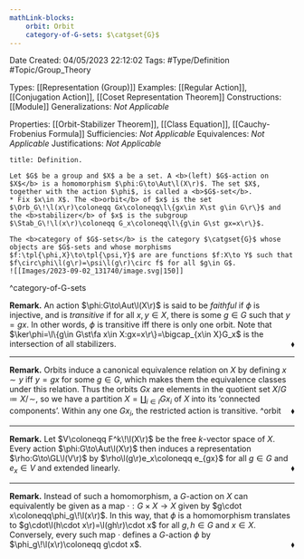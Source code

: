 ```yaml
---
mathLink-blocks:
    orbit: Orbit
    category-of-G-sets: $\catgset{G}$
---
```


<div class="topSpace"></div>

Date Created: 04/05/2023 22:12:02
Tags: #Type/Definition #Topic/Group_Theory

Types: [[Representation (Group)]]
Examples: [[Regular Action]], [[Conjugation Action]], [[Coset Representation Theorem]]
Constructions: [[Module]]
Generalizations: <i>Not Applicable</i>

Properties: [[Orbit-Stabilizer Theorem]], [[Class Equation]], [[Cauchy-Frobenius Formula]]
Sufficiencies: <i>Not Applicable</i>
Equivalences: <i>Not Applicable</i>
Justifications: <i>Not Applicable</i>

``` ad-Definition
title: Definition.

Let $G$ be a group and $X$ a be a set. A <b>(left) $G$-action on $X$</b> is a homomorphism $\phi:G\to\Aut\l(X\r)$. The set $X$, together with the action $\phi$, is called a <b>$G$-set</b>.
* Fix $x\in X$. The <b>orbit</b> of $x$ is the set $\Orb_G\!\l(x\r)\coloneqq Gx\coloneqq\l\{gx\in X\st g\in G\r\}$ and the <b>stabilizer</b> of $x$ is the subgroup $\Stab_G\!\l(x\r)\coloneqq G_x\coloneqq\l\{g\in G\st gx=x\r\}$.

The <b>category of $G$-sets</b> is the category $\catgset{G}$ whose objects are $G$-sets and whose morphisms $f:\tpl{\phi,X}\to\tpl{\psi,Y}$ are are functions $f:X\to Y$ such that $f\circ\phi\l(g\r)=\psi\l(g\r)\circ f$ for all $g\in G$.
![[Images/2023-09-02_131740/image.svg|150]]

```
^category-of-G-sets

<b>Remark.</b> An action $\phi:G\to\Aut\l(X\r)$ is said to be <i>faithful</i> if $\phi$ is injective, and is <i>transitive</i> if for all $x,y\in X$, there is some $g\in G$ such that $y=gx$. In other words, $\phi$ is transitive iff there is only one orbit. Note that $\ker\phi=\l\{g\in G\st\fa x\in X:gx=x\r\}=\bigcap_{x\in X}G_x$ is the intersection of all stabilizers.<span style="float:right;">$\blacklozenge$</span>

---

<b>Remark.</b> Orbits induce a canonical equivalence relation on $X$ by defining $x\sim y$ iff $y=gx$ for some $g\in G$, which makes them the equivalence classes under this relation. Thus the orbits $Gx$ are elements in the quotient set $X/G\coloneqq X/\!\sim$, so we have a partition $X=\coprod_{i\in I}Gx_i$ of $X$ into its ‘connected components’. Within any one $Gx_i$, the restricted action is transitive.<span style="float:right;">$\blacklozenge$</span>
^orbit

---

<b>Remark.</b> Let $V\coloneqq F^k\!\l(X\r)$ be the free $k$-vector space of $X$. Every action $\phi:G\to\Aut\l(X\r)$ then induces a representation $\rho:G\to\GL\l(V\r)$ by $\rho\l(g\r)e_x\coloneqq e_{gx}$ for all $g\in G$ and $e_x\in V$ and extended linearly.<span style="float:right;">$\blacklozenge$</span>

---

<b>Remark.</b> Instead of such a homomorphism, a $G$-action on $X$ can equivalently be given as a map $\cdot:G\times X\to X$ given by $g\cdot x\coloneqq\phi_g\!\l(x\r)$. In this way, that $\phi$ is a homomorphism translates to $g\cdot\l(h\cdot x\r)=\l(gh\r)\cdot x$ for all $g,h\in G$ and $x\in X$. Conversely, every such map $\cdot$ defines a $G$-action $\phi$ by $\phi_g\!\l(x\r)\coloneqq g\cdot x$.<span style="float:right;">$\blacklozenge$</span>
